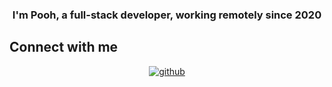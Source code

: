 <!--
<div align="center">
<img src="" align="center" style="width: 100%" />
</div>  
-->

### <div align="center">I'm Pooh, a full-stack developer, working remotely since 2020</div>  
  



## Connect with me  
<div align="center">
<a href="https://github.com/poohpavlnk" target="_blank">
<img src=https://img.shields.io/badge/github-%2324292e.svg?&style=for-the-badge&logo=github&logoColor=white alt=github style="margin-bottom: 5px;" />
</a>
<!-- <a href="https://linkedin.com/in/poohpavlnk" target="_blank">
<img src=https://img.shields.io/badge/linkedin-%231E77B5.svg?&style=for-the-badge&logo=linkedin&logoColor=white alt=linkedin style="margin-bottom: 5px;" />
</a>   -->
</div>  
  

<br/>  



<br/>  



